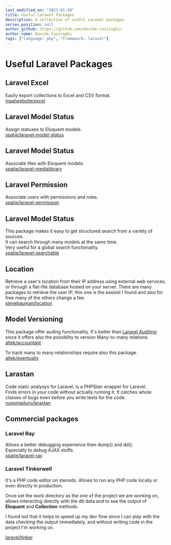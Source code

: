 ```yaml
---
last_modified_on: "2021-01-28"
title: Useful Laravel Packages
description: A collection of useful Laravel packages
series_position: null
author_github: https://github.com/davide-casiraghi/
author_name: Davide Casiraghi
tags: ["language: php", "framework: laravel"]
---
```


# Useful Laravel Packages

## Laravel Excel
Easily export collections to Excel and CSV format.   
[maatwebsite/excel](https://github.com/Maatwebsite/Laravel-Excel) 

## Laravel Model Status
Assign statuses to Eloquent models.   
[spatie/laravel-model-status](https://github.com/spatie/laravel-model-status)

## Laravel Model Status
Associate files with Eloquent models.   
[spatie/laravel-medialibrary](https://github.com/spatie/laravel-medialibrary)

## Laravel Permission
Associate users with permissions and roles.   
[spatie/laravel-permission](https://github.com/spatie/laravel-permission)

## Laravel Model Status
This package makes it easy to get structured search from a variety of sources.  
It can search through many models at the same time.  
Very useful for a global search functionality.    
[spatie/laravel-searchable](https://github.com/spatie/laravel-searchable)

## Location
Retrieve a user's location from their IP address using external web services, or through a flat-file database hosted on your server.
There are many packages to retrieve the user IP, this one is the easiest I found and also for free many of the others change a fee.   
[stevebauman/location](https://github.com/stevebauman/location)

## Model Versioning
This package offer auding functionality. 
It's better than [Laravel Auditing](http://www.laravel-auditing.com/) since it offers also the possiblity to version Many-to-many relations.  
[altek/accountant](https://altek.gitlab.io/accountant/)

To track many to many relationships require also this package.   
[altek/eventually](https://altek.gitlab.io/eventually/installation.html)

## Larastan
Code static analysys for Laravel, is a PHPStan wrapper for Laravel.  
Finds errors in your code without actually running it. 
It catches whole classes of bugs even before you write tests for the code.     
[nunomaduro/larastan](https://github.com/nunomaduro/larastan)


## Commercial packages

### Laravel Ray
Allows a better debugging experience then dump() and dd().  
Especially to debug AJAX stuffs.  
[spatie/laravel-ray](https://myray.app/)


### Laravel Tinkerwell
It's a PHP code editor on steroids.
Allows to run any PHP code locally or even directly in production.

Once set the work directory as the one of the project we are working on,
allows interacting directly with the db data and to see the output of **Eloquent** and **Collection** methods.

I found out that it helps to speed up my dev flow since I can play with the data checking the output immediately, and without writing code in the project I'm working on.

[laravel/tinker](https://tinkerwell.app/)


